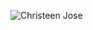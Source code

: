 ![Christeen Jose](https://user-images.githubusercontent.com/57263794/133266097-5fb99482-27dd-4a9b-a76e-b68fbee013be.jpg)
